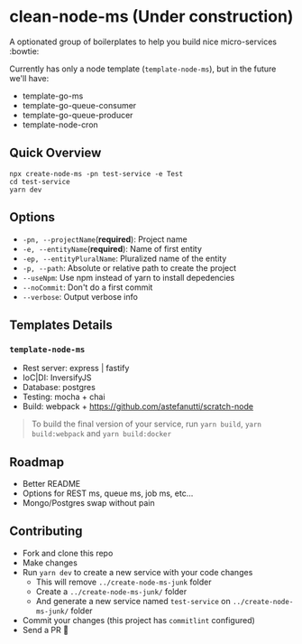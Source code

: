 # clean-node-ms (Under construction)

A optionated group of boilerplates to help you build nice micro-services :bowtie:

Currently has only a node template (`template-node-ms`), but in the future we'll have:

- template-go-ms
- template-go-queue-consumer
- template-go-queue-producer
- template-node-cron

## Quick Overview

```
npx create-node-ms -pn test-service -e Test
cd test-service
yarn dev
```

## Options

- `-pn, --projectName`(**required**): Project name
- `-e, --entityName`(**required**): Name of first entity
- `-ep, --entityPluralName`: Pluralized name of the entity
- `-p, --path`: Absolute or relative path to create the project
- `--useNpm`: Use npm instead of yarn to install depedencies
- `--noCommit`: Don't do a first commit
- `--verbose`: Output verbose info

## Templates Details

### `template-node-ms`

- Rest server: express | fastify
- IoC|DI: InversifyJS
- Database: postgres
- Testing: mocha + chai
- Build: webpack + https://github.com/astefanutti/scratch-node

> To build the final version of your service, run `yarn build`, `yarn build:webpack` and `yarn build:docker`

## Roadmap

- Better README
- Options for REST ms, queue ms, job ms, etc...
- Mongo/Postgres swap without pain

## Contributing

- Fork and clone this repo
- Make changes
- Run `yarn dev` to create a new service with your code changes
  - This will remove `../create-node-ms-junk` folder
  - Create a `../create-node-ms-junk/` folder
  - And generate a new service named `test-service` on `../create-node-ms-junk/` folder
- Commit your changes (this project has `commitlint` configured)
- Send a PR :rocket:
